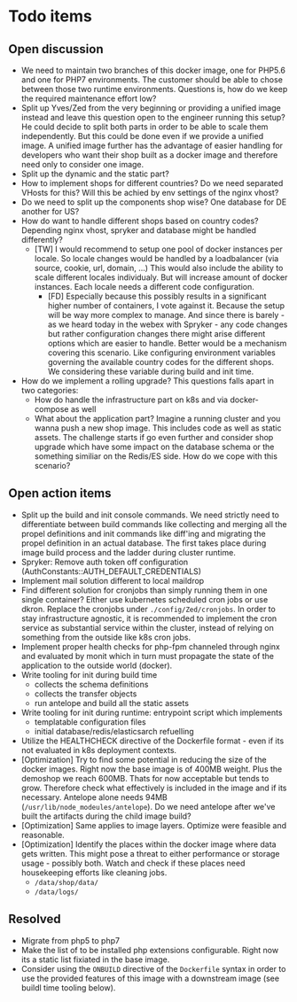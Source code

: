 # Todo items

## Open discussion 

* We need to maintain two branches of this docker image, one for PHP5.6 and one
  for PHP7 environments. The customer should be able to chose between those two
  runtime environments. Questions is, how do we keep the required maintenance
  effort low?
* Split up Yves/Zed from the very beginning or providing a unified image
  instead and leave this question open to the engineer running this setup? He
  could decide to split both parts in order to be able to scale them
  independently. But this could be done even if we provide a unified image. A
  unified image further has the advantage of easier handling for developers who
  want their shop built as a docker image and therefore need only to consider
  one image.
* Split up the dynamic and the static part? 
* How to implement shops for different countries? Do we need separated VHosts
  for this? Will this be achied by env settings of the nginx vhost? 
* Do we need to split up the components shop wise? One database for DE another for US? 
* How do want to handle different shops based on country codes? Depending nginx
  vhost, spryker and database might be handled differently? 
  * [TW] I would recommend to setup one pool of docker instances per locale. So
    locale changes would be handled by a loadbalancer (via source, cookie, url,
    domain, ...) This would also include the ability to scale different locales
    individualy. But will increase amount of docker instances. Each locale
    needs a different code configuration.
      * [FD] Especially because this possibly results in a significant higher
        number of containers, I vote against it. Because the setup will be way
        more complex to manage. And since there is barely - as we heard today
        in the webex with Spryker - any code changes but rather configuration
        changes there might arise different options which are easier to handle.
        Better would be a mechanism covering this scenario. Like configuring
        environment variables governing the available country codes for the
        different shops. We considering these variable during build and init
        time. 
* How do we implement a rolling upgrade? This questions falls apart in two categories:
    * How do handle the infrastructure part on k8s and via docker-compose as well 
    * What about the application part? Imagine a running cluster and you wanna
      push a new shop image. This includes code as well as static assets. The
      challenge starts if go even further and consider shop upgrade which have
      some impact on the database schema or the something similiar on the
      Redis/ES side. How do we cope with this scenario? 


## Open action items


* Split up the build and init console commands. We need strictly need to
  differentiate between build commands like collecting and merging all the
  propel definitions and init commands like diff'ing and migrating the propel
  definition in an actual database. The first takes place during image build
  process and the ladder during cluster runtime.
* Spryker: Remove auth token off configuration (AuthConstants::AUTH_DEFAULT_CREDENTIALS)
* Implement mail solution different to local maildrop
* Find different solution for cronjobs than simply running them in one single
  container? Either use kubernetes scheduled cron jobs or use dkron.  Replace
  the cronjobs under `./config/Zed/cronjobs`. In order to stay infrastructure
  agnostic, it is recommended to implement the cron service as substantial
  service within the cluster, instead of relying on something from the outside
  like k8s cron jobs.
* Implement proper health checks for php-fpm channeled through nginx and
  evaluated by monit which in turn must propagate the state of the application
  to the outside world (docker).
* Write tooling for init during build time 
    * collects the schema definitions
    * collects the transfer objects
    * run antelope and build all the static assets
* Write tooling for init during runtime: entrypoint script which implements
    * templatable configuration files 
    * initial database/redis/elasticsarch refuelling
* Utilize the HEALTHCHECK directive of the Dockerfile format - even if its not
  evaluated in k8s deployment contexts. 
* [Optimization] Try to find some potential in reducing the size of the docker
  images. Right now the base image is of 400MB weight. Plus the demoshop we
  reach 600MB. Thats for now acceptable but tends to grow. Therefore check what
  effectively is included in the image and if its necessary. Antelope alone
  needs 94MB (`/usr/lib/node_modeules/antelope`). Do we need antelope after
  we've built the artifacts during the child image build?
* [Optimization] Same applies to image layers. Optimize were feasible and reasonable.
* [Optimization] Identify the places within the docker image where data gets
  written. This might pose a threat to either performance or storage usage -
  possibly both. Watch and check if these places need housekeeping efforts like
  cleaning jobs.
    * `/data/shop/data/`
    * `/data/logs/`

## Resolved

* Migrate from php5 to php7
* Make the list of to be installed php extensions configurable. Right now its a
  static list fixiated in the base image. 
* Consider using the `ONBUILD` directive of the `Dockerfile` syntax in order to
  use the provided features of this image with a downstream image (see buildl
  time tooling below).
